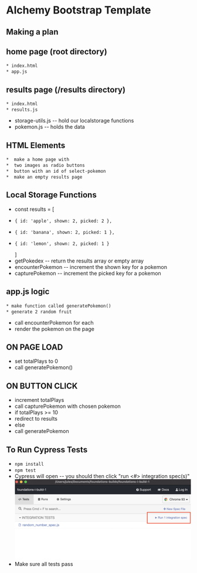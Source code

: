# Alchemy Bootstrap Template

## Making a plan

## home page (root directory)
    * index.html
    * app.js
## results page (/results directory)
    * index.html
    * results.js
* storage-utils.js -- hold our localstorage functions
* pokemon.js -- holds the data
## HTML Elements
    *  make a home page with
    *  two images as radio buttons
    *  button with an id of select-pokemon
    *  make an empty results page
## Local Storage Functions
* const results = [
*     { id: 'apple', shown: 2, picked: 2 },
*     { id: 'banana', shown: 2, picked: 1 },
*     { id: 'lemon', shown: 2, picked: 1 }
    ]
* getPokedex -- return the results array or empty array
* encounterPokemon -- increment the shown key for a pokemon
* capturePokemon -- increment the picked key for a pokemon
## app.js logic
    * make function called generatePokemon()
    * generate 2 random fruit
 * call encounterPokemon for each
* render the pokemon on the page
## ON PAGE LOAD
* set totalPlays to 0
* call generatePokemon()
## ON BUTTON CLICK
* increment totalPlays
* call capturePokemon with chosen pokemon
* if totalPlays >= 10
* redirect to results
* else
* call generatePokemon


## To Run Cypress Tests
* `npm install`
* `npm test`
* Cypress will open -- you should then click "run <#> integration spec(s)"
    ![](cypress.png)
* Make sure all tests pass